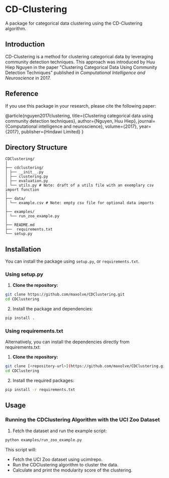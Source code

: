 # CD-Clustering

A package for categorical data clustering using the CD-Clustering algorithm.

## Introduction

CD-Clustering is a method for clustering categorical data by leveraging community detection techniques. This approach was introduced by Huu Hiep Nguyen in the paper "Clustering Categorical Data Using Community Detection Techniques" published in *Computational Intelligence and Neuroscience* in 2017.

## Reference

If you use this package in your research, please cite the following paper:

@article{nguyen2017clustering,
  title={Clustering categorical data using community detection techniques},
  author={Nguyen, Huu Hiep},
  journal={Computational intelligence and neuroscience},
  volume={2017},
  year={2017},
  publisher={Hindawi Limited}
}


## Directory Structure
```text
CDClustering/
│
├── cdclustering/
│ ├── __init__.py
│ ├── clustering.py
│ ├── evaluation.py
│ └── utils.py # Note: draft of a utils file with an exemplary csv import function
│
├── data/
│ └── example.csv # Note: empty csv file for optional data imports
│
├── examples/
│ └── run_zoo_example.py
│
├── README.md
├──  requirements.txt
└── setup.py
```


## Installation

You can install the package using `setup.py`, or `requirements.txt`.

### Using setup.py
1. **Clone the repository:**
```bash
git clone https://github.com/maxolve/CDClustering.git
cd CDClustering
```
2. Install the package and dependencies:
```bash
pip install .
```

### Using requirements.txt
Alternatively, you can install the dependencies directly from requirements.txt:
1. **Clone the repository:**
```bash
git clone [<repository-url>](https://github.com/maxolve/CDClustering.git)
cd CDClustering
```
2. Install the required packages:
```bash
pip install -r requirements.txt
```
## Usage
### Running the CDClustering Algorithm with the UCI Zoo Dataset

1. Fetch the dataset and run the example script:

```bash
python examples/run_zoo_example.py
```
This script will:
- Fetch the UCI Zoo dataset using ucimlrepo.
- Run the CDClustering algorithm to cluster the data.
- Calculate and print the modularity score of the clustering.

